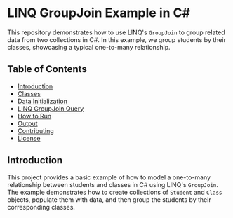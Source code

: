 # LINQ GroupJoin Example in C#

This repository demonstrates how to use LINQ's `GroupJoin` to group related data from two collections in C#. In this example, we group students by their classes, showcasing a typical one-to-many relationship.

## Table of Contents

- [Introduction](#introduction)
- [Classes](#classes)
- [Data Initialization](#data-initialization)
- [LINQ GroupJoin Query](#linq-groupjoin-query)
- [How to Run](#how-to-run)
- [Output](#output)
- [Contributing](#contributing)
- [License](#license)

## Introduction

This project provides a basic example of how to model a one-to-many relationship between students and classes in C# using LINQ's `GroupJoin`. The example demonstrates how to create collections of `Student` and `Class` objects, populate them with data, and then group the students by their corresponding classes.
